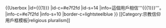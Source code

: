{{Userbox
  |id={{{1}}}
  |id-c=#e7f2fd
  |id-s=14
  |info=這個用戶相信'''{{{1}}}'''。
  |info-c=#e7f2fd
  |info-s=10
  |border-c=lightsteelblue
}} 
<noinclude>
[[Category:宗教信仰用戶框模板|religious pluralism]]
</noinclude>